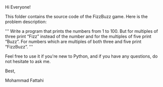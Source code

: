 Hi Everyone!

This folder contains the source code of the FizzBuzz game. Here is the problem description: 

''' Write a program that prints the numbers from 1 to 100. But for multiples of three print “Fizz” 
instead of the number and for the multiples of five print “Buzz”. For numbers which are multiples 
of both three and five print “FizzBuzz”. '''

Feel free to use it if you're new to Python, and if you have any questions, do not hesitate to ask me.

Best,

Mohammad Fattahi
